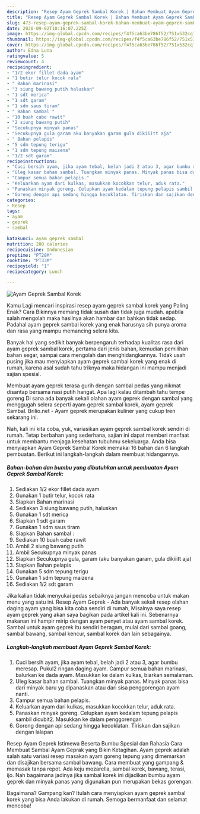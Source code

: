 ```yaml
---
description: "Resep Ayam Geprek Sambal Korek | Bahan Membuat Ayam Geprek Sambal Korek Yang Lezat"
title: "Resep Ayam Geprek Sambal Korek | Bahan Membuat Ayam Geprek Sambal Korek Yang Lezat"
slug: 473-resep-ayam-geprek-sambal-korek-bahan-membuat-ayam-geprek-sambal-korek-yang-lezat
date: 2020-09-02T10:16:07.225Z
image: https://img-global.cpcdn.com/recipes/f4f5ca63be786f52/751x532cq70/ayam-geprek-sambal-korek-foto-resep-utama.jpg
thumbnail: https://img-global.cpcdn.com/recipes/f4f5ca63be786f52/751x532cq70/ayam-geprek-sambal-korek-foto-resep-utama.jpg
cover: https://img-global.cpcdn.com/recipes/f4f5ca63be786f52/751x532cq70/ayam-geprek-sambal-korek-foto-resep-utama.jpg
author: Edna Luna
ratingvalue: 5
reviewcount: 4
recipeingredient:
- "1/2 ekor fillet dada ayam"
- "1 butir telur kocok rata"
- " Bahan marinasi"
- "3 siung bawang putih haluskan"
- "1 sdt merica"
- "1 sdt garam"
- "1 sdm saus tiram"
- " Bahan sambal "
- "10 buah cabe rawit"
- "2 siung bawang putih"
- "Secukupnya minyak panas"
- "Secukupnya gula garam aku banyakan garam gula dikiiitt aja"
- " Bahan pelapis"
- "5 sdm tepung terigu"
- "1 sdm tepung maizena"
- "1/2 sdt garam"
recipeinstructions:
- "Cuci bersih ayam, jika ayam tebal, belah jadi 2 atau 3, agar bumbu meresap. Pukul2 ringan daging ayam. Campur semua bahan marinasi, balurkan ke dada ayam. Masukkan ke dalam kulkas, biarkan semalaman."
- "Uleg kasar bahan sambal. Tuangkan minyak panas. Minyak panas bisa dari minyak baru yg dipanaskan atau dari sisa penggorengan ayam nanti."
- "Campur semua bahan pelapis."
- "Keluarkan ayam dari kulkas, masukkan kocokkan telur, aduk rata."
- "Panaskan minyak goreng. Celupkan ayam kedalam tepung pelapis sambil dicubit2. Masukkan ke dalam penggorengan"
- "Goreng dengan api sedang hingga kecoklatan. Tiriskan dan sajikan dengan lalapan"
categories:
- Resep
tags:
- ayam
- geprek
- sambal

katakunci: ayam geprek sambal 
nutrition: 208 calories
recipecuisine: Indonesian
preptime: "PT28M"
cooktime: "PT33M"
recipeyield: "1"
recipecategory: Lunch

---
```



![Ayam Geprek Sambal Korek](https://img-global.cpcdn.com/recipes/f4f5ca63be786f52/751x532cq70/ayam-geprek-sambal-korek-foto-resep-utama.jpg)

Kamu Lagi mencari inspirasi resep ayam geprek sambal korek yang Paling Enak? Cara Bikinnya memang tidak susah dan tidak juga mudah. apabila salah mengolah maka hasilnya akan hambar dan bahkan tidak sedap. Padahal ayam geprek sambal korek yang enak harusnya sih punya aroma dan rasa yang mampu memancing selera kita.

Banyak hal yang sedikit banyak berpengaruh terhadap kualitas rasa dari ayam geprek sambal korek, pertama dari jenis bahan, kemudian pemilihan bahan segar, sampai cara mengolah dan menghidangkannya. Tidak usah pusing jika mau menyiapkan ayam geprek sambal korek yang enak di rumah, karena asal sudah tahu triknya maka hidangan ini mampu menjadi sajian spesial.

Membuat ayam geprek terasa gurih dengan sambal pedas yang nikmat disantap bersama nasi putih hangat. Apa lagi kalau ditambah tahu tempe goreng Di sana ada banyak sekali olahan ayam geprek dengan sambal yang menggugah selera seperti ayam geprek sambal korek, ayam geprek Sambal. Brilio.net - Ayam geprek merupakan kuliner yang cukup tren sekarang ini.


Nah, kali ini kita coba, yuk, variasikan ayam geprek sambal korek sendiri di rumah. Tetap berbahan yang sederhana, sajian ini dapat memberi manfaat untuk membantu menjaga kesehatan tubuhmu sekeluarga. Anda bisa menyiapkan Ayam Geprek Sambal Korek memakai 16 bahan dan 6 langkah pembuatan. Berikut ini langkah-langkah dalam membuat hidangannya.

<!--inarticleads1-->

##### Bahan-bahan dan bumbu yang dibutuhkan untuk pembuatan Ayam Geprek Sambal Korek:

1. Sediakan 1/2 ekor fillet dada ayam
1. Gunakan 1 butir telur, kocok rata
1. Siapkan  Bahan marinasi
1. Sediakan 3 siung bawang putih, haluskan
1. Gunakan 1 sdt merica
1. Siapkan 1 sdt garam
1. Gunakan 1 sdm saus tiram
1. Siapkan  Bahan sambal :
1. Sediakan 10 buah cabe rawit
1. Ambil 2 siung bawang putih
1. Ambil Secukupnya minyak panas
1. Siapkan Secukupnya gula, garam (aku banyakan garam, gula dikiiitt aja)
1. Siapkan  Bahan pelapis
1. Gunakan 5 sdm tepung terigu
1. Gunakan 1 sdm tepung maizena
1. Sediakan 1/2 sdt garam


Jika kalian tidak menyukai pedas sebaiknya jangan mencoba untuk makan menu yang satu ini. Resep Ayam Geprek - Ada banyak sekali resep olahan daging ayam yang bisa kita coba sendiri di rumah, Misalnya saya resep ayam geprek yang akan saya bagikan pada artikel kali ini. Sebenarnya makanan ini hampir mirip dengan ayam penyet atau ayam sambal korek. Sambal untuk ayam geprek itu sendiri beragam, mulai dari sambal goang, sambal bawang, sambal kencur, sambal korek dan lain sebagainya. 

<!--inarticleads2-->

##### Langkah-langkah membuat Ayam Geprek Sambal Korek:

1. Cuci bersih ayam, jika ayam tebal, belah jadi 2 atau 3, agar bumbu meresap. Pukul2 ringan daging ayam. Campur semua bahan marinasi, balurkan ke dada ayam. Masukkan ke dalam kulkas, biarkan semalaman.
1. Uleg kasar bahan sambal. Tuangkan minyak panas. Minyak panas bisa dari minyak baru yg dipanaskan atau dari sisa penggorengan ayam nanti.
1. Campur semua bahan pelapis.
1. Keluarkan ayam dari kulkas, masukkan kocokkan telur, aduk rata.
1. Panaskan minyak goreng. Celupkan ayam kedalam tepung pelapis sambil dicubit2. Masukkan ke dalam penggorengan
1. Goreng dengan api sedang hingga kecoklatan. Tiriskan dan sajikan dengan lalapan


Resep Ayam Geprek Istimewa Beserta Bumbu Spesial dan Rahasia Cara Membuat Sambal Ayam Geprak yang Bikin Ketagihan. Ayam geprek adalah salah satu variasi resep masakan ayam goreng tepung yang dimemarkan dan disajikan bersama sambal bawang. Cara membuat yang gampang &amp; memasak tanpa repot. Ada keju mozarella, sambal korek, bawang, terasi, ijo. Nah bagaimana jadinya jika sambal korek ini dijadikan bumbu ayam geprek dan minyak panas yang digunakan pun merupakan bekas gorengan. 

Bagaimana? Gampang kan? Itulah cara menyiapkan ayam geprek sambal korek yang bisa Anda lakukan di rumah. Semoga bermanfaat dan selamat mencoba!
